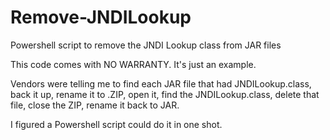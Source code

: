 # Remove-JNDILookup
Powershell script to remove the JNDI Lookup class from JAR files

This code comes with NO WARRANTY. It's just an example.

Vendors were telling me to find each JAR file that had JNDILookup.class, back it up, rename it to .ZIP, open it, find the JNDILookup.class, delete that file, close the ZIP, rename it back to JAR.

I figured a Powershell script could do it in one shot.
